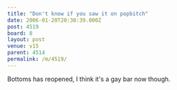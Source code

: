 ```yaml
---
title: "Don't know if you saw it on popbitch"
date: 2006-01-20T20:38:39.000Z
post: 4519
board: 8
layout: post
venue: v15
parent: 4514
permalink: /m/4519/
---
```

Bottoms has reopened, I think it's a gay bar now though.
